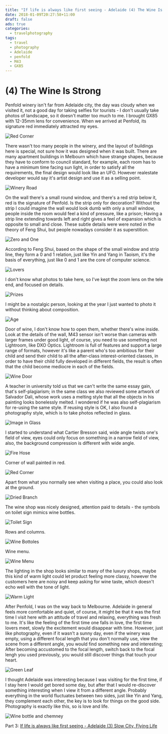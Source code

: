 ```yaml
---
title: "If life is always like first seeing - Adelaide (4) The Wine Is Strong"
date: 2018-01-09T20:27:58+11:00
draft: false
ads: true
categories:
  - travelphotography
tags:
  - travel
  - photography
  - Adelaide
  - penfold
  - M43
  - GX85
---
```

# (4) The Wine Is Strong

Penfold winery isn't far from Adelaide city, the day was cloudy when we visited it, not a good day for taking selfies for tourists - I don't usually take photos of landscape, so it doesn't matter too much to me. I brought GX85 with 12-35mm lens for convenience. When we arrived at Penfold, its signature red immediately attracted my eyes.

![Red Corner][penfold-1]

There wasn't too many people in the winery, and the layout of buildings here is special, not sure how it was designed when it was built. There are many apartment buildings in Melbourn which have strange shapes, because they have to conform to council standard, for example, each room has to have a minimum time facing sun light, in order to satisfy all the requirements, the final design would look like an UFO. However realestate developer would say it's artist design and use it as a selling point.

![Winery Road][penfold-2]

On the wall there's a small round window, and there's a red strip below it, red is the signature of Penfold. Is the strip only for decoration? Without the strip I could imagine the wall would look dumb with only a small window, people inside the room would feel a kind of pressure, like a prison; Having a strip line extending towards left and right gives a feel of expansion which is opposite to small and close. These subtle details were were noted in the theory of Feng Shui, but people nowadays consider it as superstition.

![Zero and One][penfold-3]

According to Feng Shui, based on the shape of the small window and strip line, they form a 0 and 1 relation, just like Yin and Yang in Taoism, it's the basis of everything, just like 0 and 1 are the core of computer science.

![Lovers][penfold-4]

I don't know what photos to take here, so I've kept the zoom lens on the tele end, and focused on details.

![Prizes][penfold-5]

I might be a nostalgic person, looking at the year I just wanted to photo it without thinking about composition.

![Age][penfold-6]

Door of wine, I don't know how to open them, whether there's wine inside. Look at the details of the wall, M43 sensor isn't worse than cameras with larger frames under good light, of course, you need to use something not Lightroom, like DXO Optics. Lightroom is full of features and support a large range of formats, however it's like a parent who's too ambitious for their child and send their child to all the after-class interest-oriented classes, in order to have their child fully developed in different fields, the result is often that the child become mediocre in each of the fields.

![Wine Door][penfold-7]

A teacher in university told us that we can't write the same essay gain, that's self-plagiarism; in the same class we also reviewed some artwork of Salvador Dali, whose work uses a melting style that all the objects in his painting looks bonelessly melted. I wondered if he was also self-plagiarism for re-using the same style. If reusing style is OK, I also found a photography style, which is to take photos reflected in glass.

![Image in Glass][penfold-8]

I started to understand what Cartier Bresson said, wide angle twists one's field of view, eyes could only focus on something in a narrow field of view, also, the background compression is different with wide angle.

![Fire Hose][penfold-9]

Corner of wall painted in red.

![Red Corner][penfold-10]

Apart from what you normally see when visiting a place, you could also look at the ground.

![Dried Branch][penfold-11]

The wine shop was nicely designed, attention paid to details - the symbols on toilet sign mimics wine bottles.

![Toilet Sign][penfold-13]

Rows and columns.

![Wine Bottoles][penfold-14]

Wine menu.

![Wine Menu][penfold-15]

The lighting in the shop looks similar to many of the luxury shops, maybe this kind of warm light could let product feeling more classy, however the customers here are noisy and keep asking for wine taste, which doesn't echo well with the tone of light.

![Warm Light][penfold-16]

After Penfold, I was on the way back to Melbourne. Adelaide in general feels more comfortable and quiet, of course, it might be that it was the first time I visit here with an attitude of travel and relaxing, everything was fresh to me. It's like the feeling of the first time one falls in love, the first time lovers meet, slowly the excitement would disappear with time. However, just like photography, even if it wasn't a sunny day, even if the winery was empty, using a different focal length that you don't normally use, view the scene from a different angle, you would find something new and interesting; After becoming accustomed to the focal length, switch back to the focal lengh you used previously, you would still discover things that touch your heart.

![Green Leaf][penfold-17]

I thought Adelaide was interesting because I was visiting for the first time, if I stay here I would get bored some day, but after that I would re-discover something interesting when I view it from a different angle. Probably everything in the world fluctuates between two sides, just like Yin and Yang, they complement each other, the key is to look for things on the good side. Photography is exactly like this, so is love and life.

![Wine bottle and chemney][penfold-18]

Part 3: [If life is always like first seeing - Adelaide (3) Slow City, Flying Life](/article/travelphotographysa/city/)

[penfold-1]: /photos/travelphotographySA/penfold-1-anno.jpg
[penfold-2]: /photos/travelphotographySA/penfold-2-anno.jpg
[penfold-3]: /photos/travelphotographySA/penfold-3-anno.jpg
[penfold-4]: /photos/travelphotographySA/penfold-4-anno.jpg
[penfold-5]: /photos/travelphotographySA/penfold-5-anno.jpg
[penfold-6]: /photos/travelphotographySA/penfold-6-anno.jpg
[penfold-7]: /photos/travelphotographySA/penfold-7-anno.jpg
[penfold-8]: /photos/travelphotographySA/penfold-8-anno.jpg
[penfold-9]: /photos/travelphotographySA/penfold-9-anno.jpg
[penfold-10]: /photos/travelphotographySA/penfold-10-anno.jpg
[penfold-11]: /photos/travelphotographySA/penfold-11-anno.jpg
[penfold-12]: /photos/travelphotographySA/penfold-12-anno.jpg
[penfold-13]: /photos/travelphotographySA/penfold-13-anno.jpg
[penfold-14]: /photos/travelphotographySA/penfold-14-anno.jpg
[penfold-15]: /photos/travelphotographySA/penfold-15-anno.jpg
[penfold-16]: /photos/travelphotographySA/penfold-16-anno.jpg
[penfold-17]: /photos/travelphotographySA/penfold-17-anno.jpg
[penfold-18]: /photos/travelphotographySA/penfold-18-anno.jpg